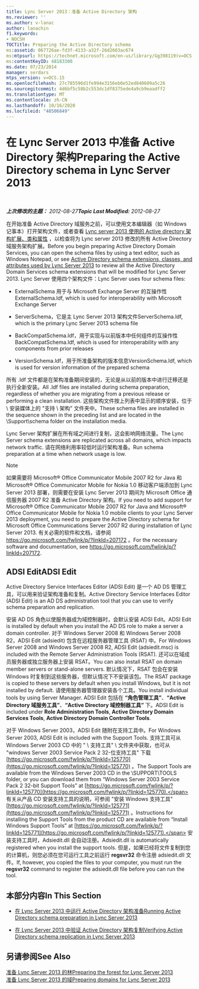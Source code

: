 ```yaml
---
title: Lync Server 2013：准备 Active Directory 架构
ms.reviewer: ''
ms.author: v-lanac
author: lanachin
f1.keywords:
- NOCSH
TOCTitle: Preparing the Active Directory schema
ms:assetid: 067726ae-fd3f-4133-a32f-26d2603ac674
ms:mtpsurl: https://technet.microsoft.com/en-us/library/Gg398119(v=OCS.15)
ms:contentKeyID: 48183300
ms.date: 07/23/2014
manager: serdars
mtps_version: v=OCS.15
ms.openlocfilehash: 27c785596d1fe994e3156eb0e52ed840609a5c26
ms.sourcegitcommit: 4d6bf5c58b2c553dc1df8375ede4a9cb9eaadff2
ms.translationtype: MT
ms.contentlocale: zh-CN
ms.lasthandoff: 10/16/2020
ms.locfileid: "48506849"
---
```

# <a name="preparing-the-active-directory-schema-in-lync-server-2013"></a><span data-ttu-id="3ee16-102">在 Lync Server 2013 中准备 Active Directory 架构</span><span class="sxs-lookup"><span data-stu-id="3ee16-102">Preparing the Active Directory schema in Lync Server 2013</span></span>

<div data-xmlns="http://www.w3.org/1999/xhtml">

<div class="topic" data-xmlns="http://www.w3.org/1999/xhtml" data-msxsl="urn:schemas-microsoft-com:xslt" data-cs="https://msdn.microsoft.com/">

<div data-asp="https://msdn2.microsoft.com/asp">



</div>

<div id="mainSection">

<div id="mainBody">

<span> </span>

<span data-ttu-id="3ee16-103">_**上次修改的主题：** 2012-08-27_</span><span class="sxs-lookup"><span data-stu-id="3ee16-103">_**Topic Last Modified:** 2012-08-27_</span></span>

<span data-ttu-id="3ee16-104">在开始准备 Active Directory 域服务之前，可以使用文本编辑器（如 Windows 记事本）打开架构文件，或者查看 [Lync server 2013 使用的 Active directory 架构扩展、类和属性](lync-server-2013-active-directory-schema-extensions-classes-and-attributes-used-by-lync-server.md) ，以检查将为 Lync server 2013 修改的所有 Active Directory 域服务架构扩展。</span><span class="sxs-lookup"><span data-stu-id="3ee16-104">Before you begin preparing Active Directory Domain Services, you can open the schema files by using a text editor, such as Windows Notepad, or see [Active Directory schema extensions, classes, and attributes used by Lync Server 2013](lync-server-2013-active-directory-schema-extensions-classes-and-attributes-used-by-lync-server.md) to review all the Active Directory Domain Services schema extensions that will be modified for Lync Server 2013.</span></span> <span data-ttu-id="3ee16-105">Lync Server 使用四个架构文件：</span><span class="sxs-lookup"><span data-stu-id="3ee16-105">Lync Server uses four schema files:</span></span>

  - <span data-ttu-id="3ee16-106">ExternalSchema 用于与 Microsoft Exchange Server 的互操作性</span><span class="sxs-lookup"><span data-stu-id="3ee16-106">ExternalSchema.ldf, which is used for interoperability with Microsoft Exchange Server</span></span>

  - <span data-ttu-id="3ee16-107">ServerSchema，它是主 Lync Server 2013 架构文件</span><span class="sxs-lookup"><span data-stu-id="3ee16-107">ServerSchema.ldf, which is the primary Lync Server 2013 schema file</span></span>

  - <span data-ttu-id="3ee16-108">BackCompatSchema.ldf，用于实现与以前版本中任何组件的互操作性</span><span class="sxs-lookup"><span data-stu-id="3ee16-108">BackCompatSchema.ldf, which is used for interoperability with any components from prior releases</span></span>

  - <span data-ttu-id="3ee16-109">VersionSchema.ldf，用于所准备架构的版本信息</span><span class="sxs-lookup"><span data-stu-id="3ee16-109">VersionSchema.ldf, which is used for version information of the prepared schema</span></span>

<span data-ttu-id="3ee16-110">所有 .ldf 文件都是在架构准备期间安装的，无论是从以前的版本中进行迁移还是执行全新安装。</span><span class="sxs-lookup"><span data-stu-id="3ee16-110">All .ldf files are installed during schema preparation, regardless of whether you are migrating from a previous release or performing a clean installation.</span></span> <span data-ttu-id="3ee16-111">这些架构文件按上列表中显示的顺序安装，位于 \\ 安装媒体上的 "支持 \\ 架构" 文件夹中。</span><span class="sxs-lookup"><span data-stu-id="3ee16-111">These schema files are installed in the sequence shown in the preceding list and are located in the \\Support\\schema folder on the installation media.</span></span>

<span data-ttu-id="3ee16-112">Lync Server 架构扩展在所有域之间进行复制，这会影响网络流量。</span><span class="sxs-lookup"><span data-stu-id="3ee16-112">The Lync Server schema extensions are replicated across all domains, which impacts network traffic.</span></span> <span data-ttu-id="3ee16-113">请在网络利用率较低时运行架构准备。</span><span class="sxs-lookup"><span data-stu-id="3ee16-113">Run schema preparation at a time when network usage is low.</span></span>

<div>


> [!NOTE]  
> <span data-ttu-id="3ee16-114">如果需要将 Microsoft® Office Communicator Mobile 2007 R2 for Java 和 Microsoft® Office Communicator Mobile for Nokia 1.0 移动客户端添加到 Lync Server 2013 部署，则需要在安装 Lync Server 2013 期间为 Microsoft Office 通信服务器 2007 R2 准备 Active Directory 架构。</span><span class="sxs-lookup"><span data-stu-id="3ee16-114">If you need to add support for Microsoft® Office Communicator Mobile 2007 R2 for Java and Microsoft® Office Communicator Mobile for Nokia 1.0 mobile clients to your Lync Server 2013 deployment, you need to prepare the Active Directory schema for Microsoft Office Communications Server 2007 R2 during installation of Lync Server 2013.</span></span> <span data-ttu-id="3ee16-115">有关必需的软件和文档，请参阅 <A href="https://go.microsoft.com/fwlink/p/?linkid=207172">https://go.microsoft.com/fwlink/p/?linkId=207172</A> 。</span><span class="sxs-lookup"><span data-stu-id="3ee16-115">For the necessary software and documentation, see <A href="https://go.microsoft.com/fwlink/p/?linkid=207172">https://go.microsoft.com/fwlink/p/?linkId=207172</A>.</span></span>



</div>

<div>

## <a name="adsi-edit"></a><span data-ttu-id="3ee16-116">ADSI Edit</span><span class="sxs-lookup"><span data-stu-id="3ee16-116">ADSI Edit</span></span>

<span data-ttu-id="3ee16-117">Active Directory Service Interfaces Editor (ADSI Edit) 是一个 AD DS 管理工具，可以用来验证架构准备和复制。</span><span class="sxs-lookup"><span data-stu-id="3ee16-117">Active Directory Service Interfaces Editor (ADSI Edit) is an AD DS administration tool that you can use to verify schema preparation and replication.</span></span>

<span data-ttu-id="3ee16-118">安装 AD DS 角色以使服务器成为域控制器时，会默认安装 ADSI Edit。</span><span class="sxs-lookup"><span data-stu-id="3ee16-118">ADSI Edit is installed by default when you install the AD DS role to make a server a domain controller.</span></span> <span data-ttu-id="3ee16-119">对于 Windows Server 2008 和 Windows Server 2008 R2，ADSI Edit (adsiedit) 包含在远程服务器管理工具 (RSAT) 中。</span><span class="sxs-lookup"><span data-stu-id="3ee16-119">For Windows Server 2008 and Windows Server 2008 R2, ADSI Edit (adsiedit.msc) is included with the Remote Server Administration Tools (RSAT).</span></span> <span data-ttu-id="3ee16-120">还可以在域成员服务器或独立服务器上安装 RSAT。</span><span class="sxs-lookup"><span data-stu-id="3ee16-120">You can also install RSAT on domain member servers or stand-alone servers.</span></span> <span data-ttu-id="3ee16-121">默认情况下，RSAT 包会在安装 Windows 时复制到这些服务器，但默认情况下不安装该包。</span><span class="sxs-lookup"><span data-stu-id="3ee16-121">The RSAT package is copied to these servers by default when you install Windows, but it is not installed by default.</span></span> <span data-ttu-id="3ee16-122">请使用服务器管理器安装各个工具。</span><span class="sxs-lookup"><span data-stu-id="3ee16-122">You install individual tools by using Server Manager.</span></span> <span data-ttu-id="3ee16-123">ADSI Edit 包括在 **“角色管理工具”**、**“Active Directory 域服务工具”**、**“Active Directory 域控制器工具”** 下。</span><span class="sxs-lookup"><span data-stu-id="3ee16-123">ADSI Edit is included under **Role Administration Tools**, **Active Directory Domain Services Tools**, **Active Directory Domain Controller Tools**.</span></span>

<span data-ttu-id="3ee16-124">对于 Windows Server 2003，ADSI Edit 随附在支持工具中。</span><span class="sxs-lookup"><span data-stu-id="3ee16-124">For Windows Server 2003, ADSI Edit is included with the Support Tools.</span></span> <span data-ttu-id="3ee16-125">支持工具可从 Windows Server 2003 CD 中的 " \\ 支持工具" \\ 文件夹中获取，也可从 "windows Server 2003 Service Pack 2 32-位支持工具" 下载 [https://go.microsoft.com/fwlink/p/?linkId=125770](https://go.microsoft.com/fwlink/p/?linkid=125770) 。</span><span class="sxs-lookup"><span data-stu-id="3ee16-125">The Support Tools are available from the Windows Server 2003 CD in the \\SUPPORT\\TOOLS folder, or you can download them from “Windows Server 2003 Service Pack 2 32-bit Support Tools” at [https://go.microsoft.com/fwlink/p/?linkId=125770](https://go.microsoft.com/fwlink/p/?linkid=125770).</span></span> <span data-ttu-id="3ee16-126">有关从产品 CD 安装支持工具的说明，可参阅 "安装 Windows 支持工具" [https://go.microsoft.com/fwlink/p/?linkId=125771](https://go.microsoft.com/fwlink/p/?linkid=125771) 。</span><span class="sxs-lookup"><span data-stu-id="3ee16-126">Instructions for installing the Support Tools from the product CD are available from “Install Windows Support Tools” at [https://go.microsoft.com/fwlink/p/?linkId=125771](https://go.microsoft.com/fwlink/p/?linkid=125771).</span></span> <span data-ttu-id="3ee16-127">安装支持工具时，Adsiedit.dll 会自动注册。</span><span class="sxs-lookup"><span data-stu-id="3ee16-127">Adsiedit.dll is automatically registered when you install the support tools.</span></span> <span data-ttu-id="3ee16-128">但是，如果已经将文件复制到您的计算机，则您必须在您可运行工具之前运行 **regsvr32** 命令注册 adsiedit.dll 文件。</span><span class="sxs-lookup"><span data-stu-id="3ee16-128">If, however, you copied the files to your computer, you must run the **regsvr32** command to register the adsiedit.dll file before you can run the tool.</span></span>

</div>

<div>

## <a name="in-this-section"></a><span data-ttu-id="3ee16-129">本部分内容</span><span class="sxs-lookup"><span data-stu-id="3ee16-129">In This Section</span></span>

  - [<span data-ttu-id="3ee16-130">在 Lync Server 2013 中运行 Active Directory 架构准备</span><span class="sxs-lookup"><span data-stu-id="3ee16-130">Running Active Directory schema preparation in Lync Server 2013</span></span>](lync-server-2013-running-schema-preparation.md)

  - [<span data-ttu-id="3ee16-131">在 Lync Server 2013 中验证 Active Directory 架构复制</span><span class="sxs-lookup"><span data-stu-id="3ee16-131">Verifying Active Directory schema replication in Lync Server 2013</span></span>](lync-server-2013-verifying-schema-replication.md)

</div>

<div>

## <a name="see-also"></a><span data-ttu-id="3ee16-132">另请参阅</span><span class="sxs-lookup"><span data-stu-id="3ee16-132">See Also</span></span>


[<span data-ttu-id="3ee16-133">准备 Lync Server 2013 的林</span><span class="sxs-lookup"><span data-stu-id="3ee16-133">Preparing the forest for Lync Server 2013</span></span>](lync-server-2013-preparing-the-forest.md)  
[<span data-ttu-id="3ee16-134">准备 Lync Server 2013 的域</span><span class="sxs-lookup"><span data-stu-id="3ee16-134">Preparing domains for Lync Server 2013</span></span>](lync-server-2013-preparing-domains.md)  
  

</div>

</div>

<span> </span>

</div>

</div>

</div>


